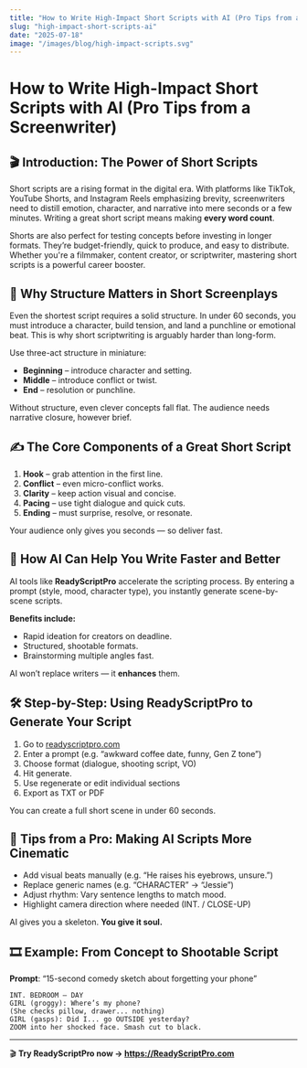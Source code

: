 ```yaml
---
title: "How to Write High-Impact Short Scripts with AI (Pro Tips from a Screenwriter)"
slug: "high-impact-short-scripts-ai"
date: "2025-07-18"
image: "/images/blog/high-impact-scripts.svg"
---
```


# How to Write High-Impact Short Scripts with AI (Pro Tips from a Screenwriter)

## 🎬 Introduction: The Power of Short Scripts

Short scripts are a rising format in the digital era. With platforms like TikTok, YouTube Shorts, and Instagram Reels emphasizing brevity, screenwriters need to distill emotion, character, and narrative into mere seconds or a few minutes. Writing a great short script means making **every word count**.

Shorts are also perfect for testing concepts before investing in longer formats. They’re budget-friendly, quick to produce, and easy to distribute. Whether you're a filmmaker, content creator, or scriptwriter, mastering short scripts is a powerful career booster.

## 🧠 Why Structure Matters in Short Screenplays

Even the shortest script requires a solid structure. In under 60 seconds, you must introduce a character, build tension, and land a punchline or emotional beat. This is why short scriptwriting is arguably harder than long-form.

Use three-act structure in miniature:

- **Beginning** – introduce character and setting.
- **Middle** – introduce conflict or twist.
- **End** – resolution or punchline.

Without structure, even clever concepts fall flat. The audience needs narrative closure, however brief.

## ✍️ The Core Components of a Great Short Script

1. **Hook** – grab attention in the first line.
2. **Conflict** – even micro-conflict works.
3. **Clarity** – keep action visual and concise.
4. **Pacing** – use tight dialogue and quick cuts.
5. **Ending** – must surprise, resolve, or resonate.

Your audience only gives you seconds — so deliver fast.

## 🤖 How AI Can Help You Write Faster and Better

AI tools like **ReadyScriptPro** accelerate the scripting process. By entering a prompt (style, mood, character type), you instantly generate scene-by-scene scripts.

**Benefits include:**

- Rapid ideation for creators on deadline.
- Structured, shootable formats.
- Brainstorming multiple angles fast.

AI won’t replace writers — it **enhances** them.

## 🛠 Step-by-Step: Using ReadyScriptPro to Generate Your Script

1. Go to [readyscriptpro.com](https://readyscriptpro.com)
2. Enter a prompt (e.g. “awkward coffee date, funny, Gen Z tone”)
3. Choose format (dialogue, shooting script, VO)
4. Hit generate.
5. Use regenerate or edit individual sections
6. Export as TXT or PDF

You can create a full short scene in under 60 seconds.

## 🎯 Tips from a Pro: Making AI Scripts More Cinematic

- Add visual beats manually (e.g. “He raises his eyebrows, unsure.”)
- Replace generic names (e.g. “CHARACTER” → “Jessie”)
- Adjust rhythm: Vary sentence lengths to match mood.
- Highlight camera direction where needed (INT. / CLOSE-UP)

AI gives you a skeleton. **You give it soul.**

## 🎞 Example: From Concept to Shootable Script

**Prompt**: “15-second comedy sketch about forgetting your phone”

```text
INT. BEDROOM – DAY  
GIRL (groggy): Where’s my phone?  
(She checks pillow, drawer... nothing)  
GIRL (gasps): Did I... go OUTSIDE yesterday?  
ZOOM into her shocked face. Smash cut to black.
```

---

🎬 **Try ReadyScriptPro now → https://ReadyScriptPro.com** 